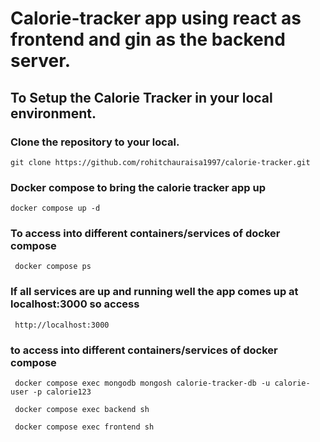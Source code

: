 # Calorie-tracker app using react as frontend and gin as the backend server.
## To Setup the Calorie Tracker in your local environment.

### Clone the repository to your local.
```
git clone https://github.com/rohitchauraisa1997/calorie-tracker.git
```
### Docker compose to bring the calorie tracker app up
```
docker compose up -d
```
### To access into different containers/services of docker compose 
```
 docker compose ps
```
### If all services are up and running well the app comes up at localhost:3000 so access
```
 http://localhost:3000
```
### to access into different containers/services of docker compose 

```
 docker compose exec mongodb mongosh calorie-tracker-db -u calorie-user -p calorie123
```

```
 docker compose exec backend sh
```

```
 docker compose exec frontend sh
```